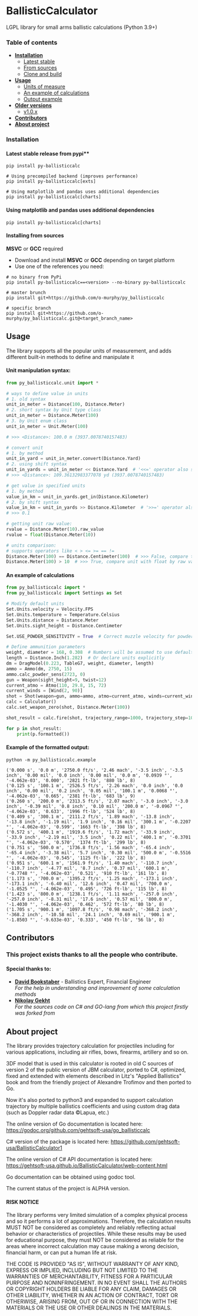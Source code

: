 # BallisticCalculator
LGPL library for small arms ballistic calculations (Python 3.9+)

### Table of contents
* **[Installation](#installation)**
  * [Latest stable](#latest-stable-release-from-pypi)
  * [From sources](#installing-from-sources)
  * [Clone and build](#clone-and-build)
* **[Usage](#usage)**
  * [Units of measure](#unit-manipulation-syntax)
  * [An example of calculations](#an-example-of-calculations)
  * [Output example](#example-of-the-formatted-output)
* **[Older versions]()**
  * [v1.0.x](https://github.com/o-murphy/py_ballisticcalc/tree/v1.0.12)
* **[Contributors](#contributors)**
* **[About project](#about-project)**

### Installation
#### Latest stable release from pypi**
```shell
pip install py-ballisticcalc

# Using precompiled backend (improves performance)
pip install py-ballisticcalc[exts]

# Using matplotlib and pandas uses additional dependencies
pip install py-ballisticcalc[charts]
```


#### Using matplotlib and pandas uses additional dependencies
```shell
pip install py-ballisticcalc[charts]
```
#### Installing from sources
**MSVC** or **GCC** required
* Download and install **MSVC** or **GCC** depending on target platform
* Use one of the references you need:
```shell
# no binary from PyPi
pip install py-ballisticcalc==<version> --no-binary py-ballisticcalc

# master brunch
pip install git+https://github.com/o-murphy/py_ballisticcalc

# specific branch
pip install git+https://github.com/o-murphy/py_ballisticcalc.git@<target_branch_name>
```

[//]: # (#### Clone and build)

[//]: # (**MSVC** or **GCC** required)

[//]: # (```shell)

[//]: # (git clone https://github.com/o-murphy/py_ballisticcalc)

[//]: # (cd py_ballisticcalc)

[//]: # (python -m venv venv)

[//]: # (. venv/bin/activate)

[//]: # (pip install cython)

[//]: # (python setup.py build_ext --inplace)

[//]: # (```)

## Usage



The library supports all the popular units of measurement, and adds different built-in methods to define and manipulate it
#### Unit manipulation syntax:

```python
from py_ballisticcalc.unit import *

# ways to define value in units
# 1. old syntax
unit_in_meter = Distance(100, Distance.Meter)
# 2. short syntax by Unit type class
unit_in_meter = Distance.Meter(100)
# 3. by Unit enum class
unit_in_meter = Unit.Meter(100)

# >>> <Distance>: 100.0 m (3937.0078740157483)

# convert unit
# 1. by method
unit_in_yard = unit_in_meter.convert(Distance.Yard)
# 2. using shift syntax
unit_in_yards = unit_in_meter << Distance.Yard  # '<<=' operator also supports
# >>> <Distance>: 109.36132983377078 yd (3937.0078740157483)

# get value in specified units
# 1. by method
value_in_km = unit_in_yards.get_in(Distance.Kilometer)
# 2. by shift syntax
value_in_km = unit_in_yards >> Distance.Kilometer  # '>>=' operator also supports
# >>> 0.1

# getting unit raw value:
rvalue = Distance.Meter(10).raw_value
rvalue = float(Distance.Meter(10))

# units comparison:
# supports operators like < > <= >= == !=
Distance.Meter(100) == Distance.Centimeter(100)  # >>> False, compare two units by raw value
Distance.Meter(100) > 10  # >>> True, compare unit with float by raw value
```

#### An example of calculations

```python
from py_ballisticcalc import *
from py_ballisticcalc import Settings as Set

# Modify default units
Set.Units.velocity = Velocity.FPS
Set.Units.temperature = Temperature.Celsius
Set.Units.distance = Distance.Meter
Set.Units.sight_height = Distance.Centimeter

Set.USE_POWDER_SENSITIVITY = True  # Correct muzzle velocity for powder temperature

# Define ammunition parameters
weight, diameter = 168, 0.308  # Numbers will be assumed to use default Settings.Units
length = Distance.Inch(1.282)  # Or declare units explicitly
dm = DragModel(0.223, TableG7, weight, diameter, length)
ammo = Ammo(dm, 2750, 15)
ammo.calc_powder_sens(2723, 0)
gun = Weapon(sight_height=9, twist=12)
current_atmo = Atmo(110, 29.8, 15, 72)
current_winds = [Wind(2, 90)]
shot = Shot(weapon=gun, ammo=ammo, atmo=current_atmo, winds=current_winds)
calc = Calculator()
calc.set_weapon_zero(shot, Distance.Meter(100))

shot_result = calc.fire(shot, trajectory_range=1000, trajectory_step=100)

for p in shot_result:
    print(p.formatted())
```
#### Example of the formatted output:
```shell
python -m py_ballisticcalc.example
```

```
('0.000 s', '0.0 m', '2750.0 ft/s', '2.46 mach', '-3.5 inch', '-3.5 inch', '0.00 mil', '0.0 inch', '0.00 mil', '0.0 m', '0.0939 °', '-4.062e-03', '0.000', '2821 ft·lb', '880 lb', 8)
('0.125 s', '100.1 m', '2526.5 ft/s', '2.26 mach', '0.0 inch', '0.0 inch', '0.00 mil', '0.2 inch', '0.05 mil', '100.1 m', '0.0068 °', '-4.062e-03', '0.665', '2381 ft·lb', '683 lb', 9)
('0.260 s', '200.0 m', '2313.5 ft/s', '2.07 mach', '-3.0 inch', '-3.0 inch', '-0.39 mil', '0.8 inch', '0.10 mil', '200.0 m', '-0.0967 °', '-4.062e-03', '0.633', '1996 ft·lb', '524 lb', 8)
('0.409 s', '300.1 m', '2111.2 ft/s', '1.89 mach', '-13.8 inch', '-13.8 inch', '-1.19 mil', '1.9 inch', '0.16 mil', '300.1 m', '-0.2207 °', '-4.062e-03', '0.599', '1663 ft·lb', '398 lb', 8)
('0.572 s', '400.1 m', '1919.6 ft/s', '1.72 mach', '-33.9 inch', '-33.9 inch', '-2.19 mil', '3.5 inch', '0.22 mil', '400.1 m', '-0.3701 °', '-4.062e-03', '0.570', '1374 ft·lb', '299 lb', 8)
('0.751 s', '500.0 m', '1736.8 ft/s', '1.56 mach', '-65.4 inch', '-65.4 inch', '-3.38 mil', '5.7 inch', '0.30 mil', '500.0 m', '-0.5516 °', '-4.062e-03', '0.545', '1125 ft·lb', '222 lb', 8)
('0.951 s', '600.1 m', '1561.9 ft/s', '1.40 mach', '-110.7 inch', '-110.7 inch', '-4.77 mil', '8.7 inch', '0.37 mil', '600.1 m', '-0.7748 °', '-4.062e-03', '0.521', '910 ft·lb', '161 lb', 8)
('1.173 s', '700.0 m', '1395.2 ft/s', '1.25 mach', '-173.1 inch', '-173.1 inch', '-6.40 mil', '12.6 inch', '0.47 mil', '700.0 m', '-1.0525 °', '-4.062e-03', '0.495', '726 ft·lb', '115 lb', 8)
('1.423 s', '800.0 m', '1238.1 ft/s', '1.11 mach', '-257.0 inch', '-257.0 inch', '-8.31 mil', '17.6 inch', '0.57 mil', '800.0 m', '-1.4030 °', '-4.062e-03', '0.462', '572 ft·lb', '80 lb', 8)
('1.705 s', '900.1 m', '1097.8 ft/s', '0.98 mach', '-368.2 inch', '-368.2 inch', '-10.58 mil', '24.1 inch', '0.69 mil', '900.1 m', '-1.8503 °', '-9.633e-03', '0.333', '450 ft·lb', '56 lb', 8)
```

## Contributors
### This project exists thanks to all the people who contribute.
#### Special thanks to:
- **[David Bookstaber](https://github.com/dbookstaber)** - Ballistics Expert, Financial Engineer \
*For the help in understanding and improvement of some calculation methods*
- **[Nikolay Gekht](https://github.com/nikolaygekht)** \
*For the sources code on C# and GO-lang from which this project firstly was forked from*

## About project

The library provides trajectory calculation for projectiles including for various
applications, including air rifles, bows, firearms, artillery and so on.

3DF model that is used in this calculator is rooted in old C sources of version 2 of the public version of JBM
calculator, ported to C#, optimized, fixed and extended with elements described in
Litz's "Applied Ballistics" book and from the friendly project of Alexandre Trofimov
and then ported to Go.

Now it's also ported to python3 and expanded to support calculation trajectory by 
multiple ballistics coefficients and using custom drag data (such as Doppler radar data ©Lapua, etc.)

The online version of Go documentation is located here: https://godoc.org/github.com/gehtsoft-usa/go_ballisticcalc

C# version of the package is located here: https://github.com/gehtsoft-usa/BallisticCalculator1

The online version of C# API documentation is located here: https://gehtsoft-usa.github.io/BallisticCalculator/web-content.html

Go documentation can be obtained using godoc tool.

The current status of the project is ALPHA version.

#### RISK NOTICE

The library performs very limited simulation of a complex physical process and so it performs a lot of approximations. Therefore, the calculation results MUST NOT be considered as completely and reliably reflecting actual behavior or characteristics of projectiles. While these results may be used for educational purpose, they must NOT be considered as reliable for the areas where incorrect calculation may cause making a wrong decision, financial harm, or can put a human life at risk.

THE CODE IS PROVIDED "AS IS", WITHOUT WARRANTY OF ANY KIND, EXPRESS OR IMPLIED, INCLUDING BUT NOT LIMITED TO THE WARRANTIES OF MERCHANTABILITY, FITNESS FOR A PARTICULAR PURPOSE AND NONINFRINGEMENT. IN NO EVENT SHALL THE AUTHORS OR COPYRIGHT HOLDERS BE LIABLE FOR ANY CLAIM, DAMAGES OR OTHER LIABILITY, WHETHER IN AN ACTION OF CONTRACT, TORT OR OTHERWISE, ARISING FROM, OUT OF OR IN CONNECTION WITH THE MATERIALS OR THE USE OR OTHER DEALINGS IN THE MATERIALS.
